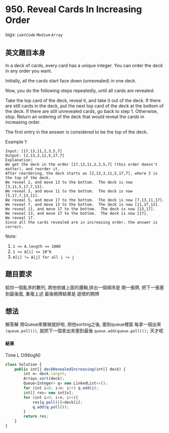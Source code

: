 # 950. Reveal Cards In Increasing Order
###### tags: `LeetCode` `Medium` `Array`
## 英文題目本身
In a deck of cards, every card has a unique integer.  You can order the deck in any order you want.

Initially, all the cards start face down (unrevealed) in one deck.

Now, you do the following steps repeatedly, until all cards are revealed:

Take the top card of the deck, reveal it, and take it out of the deck.
If there are still cards in the deck, put the next top card of the deck at the bottom of the deck.
If there are still unrevealed cards, go back to step 1.  Otherwise, stop.
Return an ordering of the deck that would reveal the cards in increasing order.

The first entry in the answer is considered to be the top of the deck.

 

Example 1:
```
Input: [17,13,11,2,3,5,7]
Output: [2,13,3,11,5,17,7]
Explanation: 
We get the deck in the order [17,13,11,2,3,5,7] (this order doesn't matter), and reorder it.
After reordering, the deck starts as [2,13,3,11,5,17,7], where 2 is the top of the deck.
We reveal 2, and move 13 to the bottom.  The deck is now [3,11,5,17,7,13].
We reveal 3, and move 11 to the bottom.  The deck is now [5,17,7,13,11].
We reveal 5, and move 17 to the bottom.  The deck is now [7,13,11,17].
We reveal 7, and move 13 to the bottom.  The deck is now [11,17,13].
We reveal 11, and move 17 to the bottom.  The deck is now [13,17].
We reveal 13, and move 17 to the bottom.  The deck is now [17].
We reveal 17.
Since all the cards revealed are in increasing order, the answer is correct.
```

Note:

1. `1 <= A.length <= 1000`
2. `1 <= A[i] <= 10^6`
3. `A[i] != A[j] for all i != j`

## 題目要求
給你一個亂序的數列, 將他依據上面的邏輯,排出一個順序是
開一張牌, 把下一張塞到最後面, 重複上述
最後開牌結果是 遞增的開牌
## 想法
解答解
用Queue來實做就好啦, 把他sorting之後, 塞到queue裡面
每拿一個出來`(queue.poll())`, 就把下一個拿出來塞到最後 `queue.add(queue.poll());`
天才呢
#### 結果
Time L O(NlogN)
```javascript
class Solution {
    public int[] deckRevealedIncreasing(int[] deck) {
        int n= deck.length;
        Arrays.sort(deck);
        Queue<Integer> q= new LinkedList<>();
        for (int i=0; i<n; i++) q.add(i);
        int[] res= new int[n];
        for (int i=0; i<n; i++){
            res[q.poll()]=deck[i];
            q.add(q.poll());
        }
        return res;
    }
}
```
